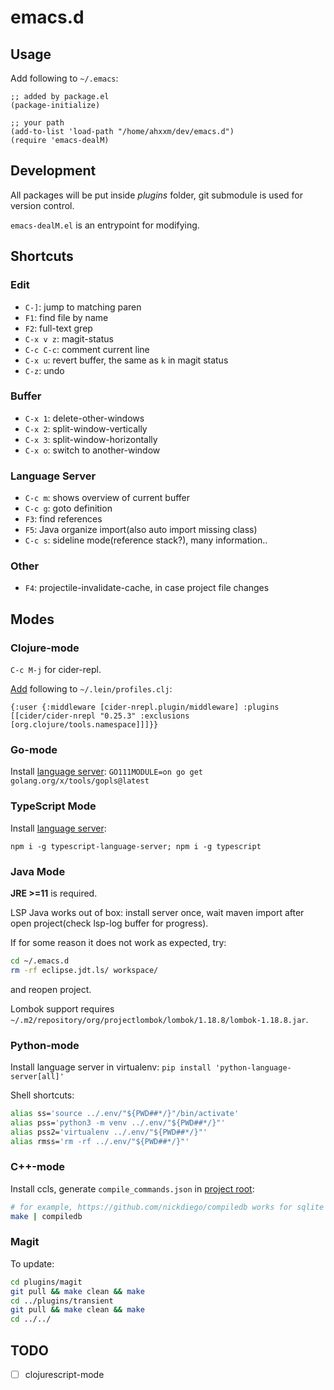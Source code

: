 # emacs.d

## Usage

Add following to `~/.emacs`:

```
;; added by package.el
(package-initialize)

;; your path
(add-to-list 'load-path "/home/ahxxm/dev/emacs.d")
(require 'emacs-dealM)
```

## Development

All packages will be put inside *plugins* folder, git submodule is used for version control.

`emacs-dealM.el` is an entrypoint for modifying.

## Shortcuts

### Edit

- `C-]`: jump to matching paren
- `F1`: find file by name
- `F2`: full-text grep
- `C-x v z`: magit-status
- `C-c C-c`: comment current line
- `C-x u`: revert buffer, the same as `k` in magit status
- `C-z`: undo

### Buffer

- `C-x 1`: delete-other-windows
- `C-x 2`: split-window-vertically
- `C-x 3`: split-window-horizontally
- `C-x o`: switch to another-window

### Language Server

- `C-c m`: shows overview of current buffer
- `C-c g`: goto definition
- `F3`: find references
- `F5`: Java organize import(also auto import missing class)
- `C-c s`: sideline mode(reference stack?), many information..

### Other

- `F4`: projectile-invalidate-cache, in case project file changes

## Modes

### Clojure-mode

`C-c M-j` for cider-repl.

[Add](https://github.com/clojure-emacs/cider-nrepl) following to `~/.lein/profiles.clj`:

```
{:user {:middleware [cider-nrepl.plugin/middleware] :plugins [[cider/cider-nrepl "0.25.3" :exclusions [org.clojure/tools.namespace]]]}}
```

### Go-mode

Install [language server](https://github.com/golang/tools/blob/master/gopls/doc/user.md): `GO111MODULE=on go get golang.org/x/tools/gopls@latest`

### TypeScript Mode

Install [language server](https://github.com/emacs-lsp/lsp-mode):

```
npm i -g typescript-language-server; npm i -g typescript
```

### Java Mode

**JRE >=11** is required.

LSP Java works out of box: install server once, wait maven import after open project(check lsp-log buffer for progress).

If for some reason it does not work as expected, try:

```bash
cd ~/.emacs.d
rm -rf eclipse.jdt.ls/ workspace/
```

and reopen project.

Lombok support requires `~/.m2/repository/org/projectlombok/lombok/1.18.8/lombok-1.18.8.jar`.

### Python-mode

Install language server in virtualenv: `pip install 'python-language-server[all]'`

Shell shortcuts:

```bash
alias ss='source ../.env/"${PWD##*/}"/bin/activate'
alias pss='python3 -m venv ../.env/"${PWD##*/}"'
alias pss2='virtualenv ../.env/"${PWD##*/}"'
alias rmss='rm -rf ../.env/"${PWD##*/}"'
```

### C++-mode

Install ccls, generate `compile_commands.json` in [project root](https://github.com/MaskRay/ccls/wiki/Project-Setup):

```bash
# for example, https://github.com/nickdiego/compiledb works for sqlite and postgres
make | compiledb
```

### Magit

To update:

```bash
cd plugins/magit
git pull && make clean && make
cd ../plugins/transient
git pull && make clean && make
cd ../../
```

## TODO

- [ ] clojurescript-mode
